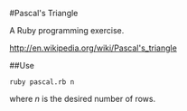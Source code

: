#Pascal's Triangle

A Ruby programming exercise.

http://en.wikipedia.org/wiki/Pascal's_triangle

##Use

`ruby pascal.rb n`

where _n_ is the desired number of rows.